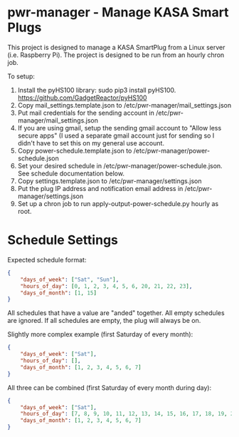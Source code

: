 # pwr-manager - Manage KASA Smart Plugs

This project is designed to manage a KASA SmartPlug from a Linux server (i.e. Raspberry Pi). The project is designed to be run from an hourly chron job.

To setup:
1. Install the pyHS100 library: sudo pip3 install pyHS100. https://github.com/GadgetReactor/pyHS100
2. Copy mail_settings.template.json to /etc/pwr-manager/mail_settings.json
3. Put mail credentials for the sending account in /etc/pwr-manager/mail_settings.json
4. If you are using gmail, setup the sending gmail account to "Allow less secure apps" (I used a separate gmail account just for sending so I didn't have to set this on my general use account.
5. Copy power-schedule.template.json to /etc/pwr-manager/power-schedule.json
6. Set your desired schedule in /etc/pwr-manager/power-schedule.json. See schedule documentation below.
7. Copy settings.template.json to /etc/pwr-manager/settings.json
8. Put the plug IP address and notification email address in /etc/pwr-manager/settings.json
9. Set up a chron job to run apply-output-power-schedule.py hourly as root.

Schedule Settings
===
Expected schedule format:
```json
{
    "days_of_week": ["Sat", "Sun"],
    "hours_of_day": [0, 1, 2, 3, 4, 5, 6, 20, 21, 22, 23],
    "days_of_month": [1, 15]
}
```
All schedules that have a value are "anded" together. All empty schedules are ignored. If all schedules are empty, the plug will always be on.

Slightly more complex example (first Saturday of every month):
```json
{
    "days_of_week": ["Sat"],
    "hours_of_day": [],
    "days_of_month": [1, 2, 3, 4, 5, 6, 7]
}
```
All three can be combined (first Saturday of every month during day):
```json
{
    "days_of_week": ["Sat"],
    "hours_of_day": [7, 8, 9, 10, 11, 12, 13, 14, 15, 16, 17, 18, 19, 20, 21],
    "days_of_month": [1, 2, 3, 4, 5, 6, 7]
}
```
